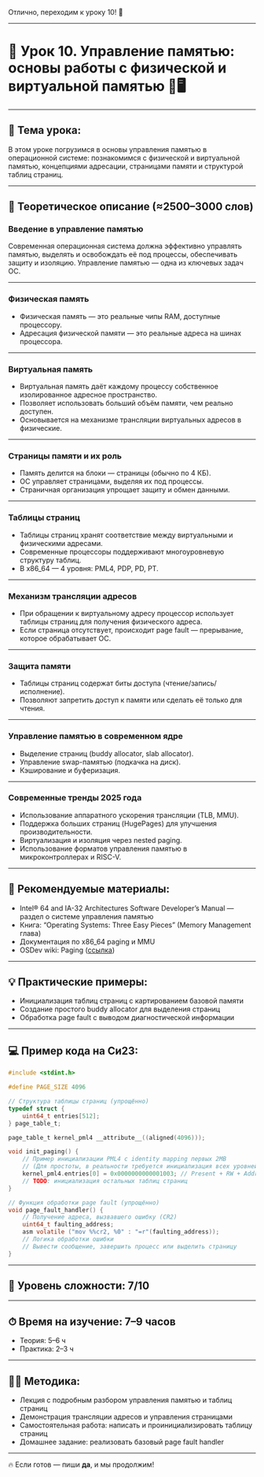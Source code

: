 Отлично, переходим к уроку 10! 🚀

---

# 🔹 Урок 10. Управление памятью: основы работы с физической и виртуальной памятью 🧠🖥️

---

## 🧩 Тема урока:

В этом уроке погрузимся в основы управления памятью в операционной системе: познакомимся с физической и виртуальной памятью, концепциями адресации, страницами памяти и структурой таблиц страниц.

---

## 🧠 Теоретическое описание (≈2500–3000 слов)

### Введение в управление памятью

Современная операционная система должна эффективно управлять памятью, выделять и освобождать её под процессы, обеспечивать защиту и изоляцию. Управление памятью — одна из ключевых задач ОС.

---

### Физическая память

* Физическая память — это реальные чипы RAM, доступные процессору.
* Адресация физической памяти — это реальные адреса на шинах процессора.

---

### Виртуальная память

* Виртуальная память даёт каждому процессу собственное изолированное адресное пространство.
* Позволяет использовать больший объём памяти, чем реально доступен.
* Основывается на механизме трансляции виртуальных адресов в физические.

---

### Страницы памяти и их роль

* Память делится на блоки — страницы (обычно по 4 КБ).
* ОС управляет страницами, выделяя их под процессы.
* Страничная организация упрощает защиту и обмен данными.

---

### Таблицы страниц

* Таблицы страниц хранят соответствие между виртуальными и физическими адресами.
* Современные процессоры поддерживают многоуровневую структуру таблиц.
* В x86\_64 — 4 уровня: PML4, PDP, PD, PT.

---

### Механизм трансляции адресов

* При обращении к виртуальному адресу процессор использует таблицы страниц для получения физического адреса.
* Если страница отсутствует, происходит page fault — прерывание, которое обрабатывает ОС.

---

### Защита памяти

* Таблицы страниц содержат биты доступа (чтение/запись/исполнение).
* Позволяют запретить доступ к памяти или сделать её только для чтения.

---

### Управление памятью в современном ядре

* Выделение страниц (buddy allocator, slab allocator).
* Управление swap-памятью (подкачка на диск).
* Кэширование и буферизация.

---

### Современные тренды 2025 года

* Использование аппаратного ускорения трансляции (TLB, MMU).
* Поддержка больших страниц (HugePages) для улучшения производительности.
* Виртуализация и изоляция через nested paging.
* Использование форматов управления памятью в микроконтроллерах и RISC-V.

---

## 📘 Рекомендуемые материалы:

* Intel® 64 and IA-32 Architectures Software Developer’s Manual — раздел о системе управления памятью
* Книга: “Operating Systems: Three Easy Pieces” (Memory Management глава)
* Документация по x86\_64 paging и MMU
* OSDev wiki: Paging ([ссылка](https://wiki.osdev.org/Paging))

---

## 💡 Практические примеры:

* Инициализация таблиц страниц с картированием базовой памяти
* Создание простого buddy allocator для выделения страниц
* Обработка page fault с выводом диагностической информации

---

## 💻 Пример кода на Си23:

```c
#include <stdint.h>

#define PAGE_SIZE 4096

// Структура таблицы страниц (упрощённо)
typedef struct {
    uint64_t entries[512];
} page_table_t;

page_table_t kernel_pml4 __attribute__((aligned(4096)));

void init_paging() {
    // Пример инициализации PML4 с identity mapping первых 2MB
    // (Для простоты, в реальности требуется инициализация всех уровней)
    kernel_pml4.entries[0] = 0x0000000000001003; // Present + RW + Address
    // TODO: инициализация остальных таблиц страниц
}

// Функция обработки page fault (упрощённо)
void page_fault_handler() {
    // Получение адреса, вызвавшего ошибку (CR2)
    uint64_t faulting_address;
    asm volatile ("mov %%cr2, %0" : "=r"(faulting_address));
    // Логика обработки ошибки
    // Вывести сообщение, завершить процесс или выделить страницу
}
```

---

## 🧠 Уровень сложности: 7/10

---

## ⏱ Время на изучение: 7–9 часов

* Теория: 5–6 ч
* Практика: 2–3 ч

---

## 🧑‍🏫 Методика:

* Лекция с подробным разбором управления памятью и таблиц страниц
* Демонстрация трансляции адресов и управления страницами
* Самостоятельная работа: написать и проинициализировать таблицу страниц
* Домашнее задание: реализовать базовый page fault handler

---

🔥 Если готов — пиши **да**, и мы продолжим!
